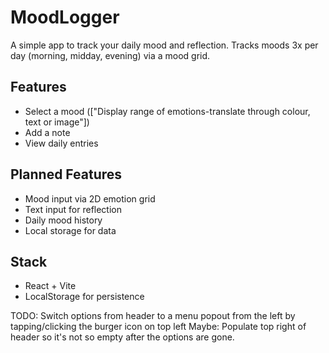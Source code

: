 # MoodLogger

A simple app to track your daily mood and reflection.
Tracks moods 3x per day (morning, midday, evening) via a mood grid.

## Features

- Select a mood (["Display range of emotions-translate through colour, text or image"])
- Add a note
- View daily entries

## Planned Features

- Mood input via 2D emotion grid
- Text input for reflection
- Daily mood history
- Local storage for data

## Stack

- React + Vite
- LocalStorage for persistence

TODO: Switch options from header to a menu popout from the left by tapping/clicking the burger icon on top left
Maybe: Populate top right of header so it's not so empty after the options are gone.
